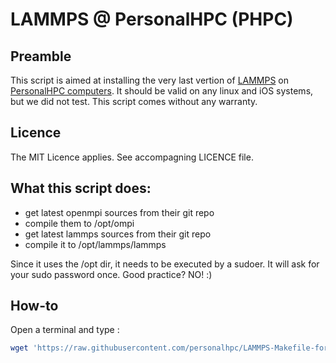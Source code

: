 # LAMMPS @ PersonalHPC (PHPC)

## Preamble
This script is aimed at installing the very last vertion of [LAMMPS](http://lammps.sandia.gov/) on [PersonalHPC computers](www.personalhpc.com). It should be valid on any linux and iOS systems, but we did not test.
This script comes without any warranty.

## Licence
The MIT Licence applies. See accompagning LICENCE file.

## What this script does:
- get latest openmpi sources from their git repo
- compile them to /opt/ompi
- get latest lammps sources from their git repo
- compile it to /opt/lammps/lammps

Since it uses the /opt dir, it needs to be executed by a sudoer. It will ask for your sudo password once.
Good practice? NO! :)

## How-to

Open a terminal and type :
```bash
wget 'https://raw.githubusercontent.com/personalhpc/LAMMPS-Makefile-for-PersonalHPC/master/script_compilation' && sh script_compilation
```
